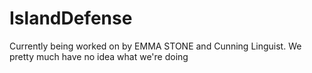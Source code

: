 # IslandDefense
Currently being worked on by EMMA STONE and Cunning Linguist.  We pretty much have no idea what we're doing
